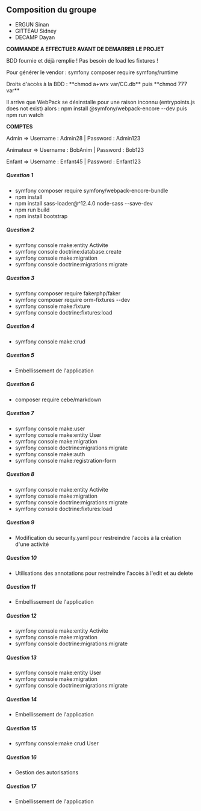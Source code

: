 ## Composition du groupe

- ERGUN Sinan
- GITTEAU Sidney
- DECAMP Dayan 

**COMMANDE A EFFECTUER AVANT DE DEMARRER LE PROJET**
<p>BDD fournie et déjà remplie ! Pas besoin de load les fixtures !</p>
<p>Pour générer le vendor :  symfony composer require symfony/runtime</p>
<p>Droits d'accès à la BDD : **chmod a+wrx var/CC.db** puis **chmod 777 var**</p>
<p>Il arrive que WebPack se désinstalle pour une raison inconnu (entrypoints.js does not exist) alors : npm install @symfony/webpack-encore --dev puis npm run watch</p>

**COMPTES**

<p>Admin => Username : Admin28 | Password : Admin123</p>
<p>Animateur => Username : BobAnim | Password : Bob123</p>
<p>Enfant => Username : Enfant45 | Password : Enfant123</p>

##### Question 1

- symfony composer require symfony/webpack-encore-bundle
- npm install
- npm install sass-loader@^12.4.0 node-sass --save-dev
- npm run build
- npm install bootstrap

##### Question 2


- symfony console make:entity Activite
- symfony console doctrine:database:create
- symfony console make:migration
- symfony console doctrine:migrations:migrate

##### Question 3

- symfony composer require fakerphp/faker
- symfony composer require orm-fixtures --dev
- symfony console make:fixture
- symfony console doctrine:fixtures:load

##### Question 4

- symfony console make:crud

##### Question 5

- Embellissement de l'application

##### Question 6

- composer require cebe/markdown

##### Question 7

- symfony console make:user
- symfony console make:entity User
- symfony console make:migration
- symfony console doctrine:migrations:migrate
- symfony console make:auth
- symfony console make:registration-form

##### Question 8

- symfony console make:entity Activite
- symfony console make:migration
- symfony console doctrine:migrations:migrate
- symfony console doctrine:fixtures:load

##### Question 9

- Modification du security.yaml pour restreindre l'accès à la création d'une activité

##### Question 10

- Utilisations des annotations pour restreindre l'accès à l'edit et au delete

##### Question 11

- Embellissement de l'application

##### Question 12

- symfony console make:entity Activite
- symfony console make:migration
- symfony console doctrine:migrations:migrate

##### Question 13

- symfony console make:entity User
- symfony console make:migration
- symfony console doctrine:migrations:migrate

##### Question 14

- Embellissement de l'application

##### Question 15

- symfony console:make crud User


##### Question 16

- Gestion des autorisations

##### Question 17

- Embellissement de l'application

